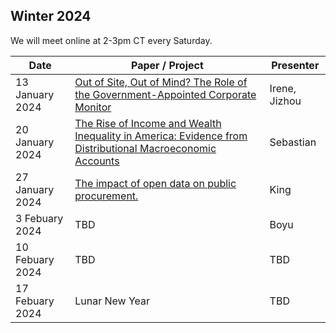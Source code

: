 ## Winter 2024

We will meet online at 2-3pm CT every Saturday.

|Date | Paper / Project | Presenter|
|-|-|-|
|13 January 2024 |[Out of Site, Out of Mind? The Role of the Government-Appointed Corporate Monitor](https://onlinelibrary.wiley.com/doi/10.1111/1475-679X.12502) | Irene, Jizhou |
|20 January 2024 |[The Rise of Income and Wealth Inequality in America: Evidence from Distributional Macroeconomic Accounts](https://www.aeaweb.org/articles?id=10.1257/jep.34.4.3)  | Sebastian|
|27 January 2024 | [The impact of open data on public procurement.](https://onlinelibrary.wiley.com/doi/full/10.1111/1475-679X.12479)  | King |
|3 Febuary 2024 | TBD | Boyu |
|10 Febuary 2024 |TBD| TBD|
|17 Febuary 2024 | Lunar New Year |TBD|

